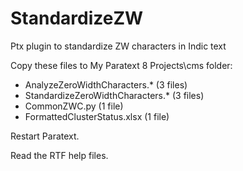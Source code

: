 # StandardizeZW
Ptx plugin to standardize ZW characters in Indic text

Copy these files to My Paratext 8 Projects\cms folder:
-	AnalyzeZeroWidthCharacters.* (3 files)
-	StandardizeZeroWidthCharacters.* (3 files)
- CommonZWC.py (1 file)
-	FormattedClusterStatus.xlsx (1 file)

Restart Paratext.

Read the RTF help files.
